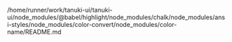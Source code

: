 /home/runner/work/tanuki-ui/tanuki-ui/node_modules/@babel/highlight/node_modules/chalk/node_modules/ansi-styles/node_modules/color-convert/node_modules/color-name/README.md